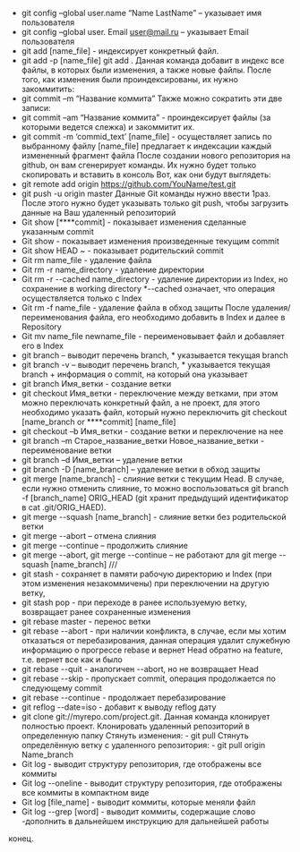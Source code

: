 - git config –global user.name “Name LastName” – указывает имя пользователя
- git config –global user. Email user@mail.ru – указывает Email пользователя
- git add [name_file] - индексирует конкретный файл.
- git add -p [name_file] git add .
Данная команда добавит в индекс все файлы, в которых были изменения, а также новые файлы.
После того, как изменения были проиндексированы, их нужно закоммитить:
- git commit –m “Название коммита”
Также можно сократить эти две записи:
- git commit –am “Название коммита” - проиндексирует файлы (за которыми ведется слежка) и закоммитит их.
- git commit -m ‘commid_text’ [name_file] - осуществляет запись по выбранному файлу [name_file] предлагает к индексации каждый измененный фрагмент файла
После создании нового репозитория на github, он вам сгенерирует команды. Их нужно будет только скопировать и вставить в консоль
Вот, как они будут выглядеть:
- git remote add origin https://github.com/YouName/test.git
- git push -u origin master
Данные Git команды нужно ввести 1раз. После этого нужно будет указывать только git push, чтобы загрузить данные на Ваш удаленный репозиторий
- Git show [****commit] - показывает изменения сделанные указанным commit
- Git show - показывает изменения произведенные текущим commit
- Git show HEAD ~ - показывает родительский commit
- Git rm name_file - удаление файла
- Git rm -r name_directory - удаление директории
- Git rm -r --cached name_directory - удаление директории из Index, но сохранение в working directory
*--cached означает, что операция осуществляется только с Index 
- Git rm -f name_file - удаление файла в обход защиты
После удаления/переименования файла, его необходимо добавить в Index и далее в Repository
- Git mv name_file newname_file - переименовывает файл и добавляет его в Index
- git branch – выводит перечень branch, * указывается текущая branch
- git branch -v – выводит перечень branch, * указывается текущая branch + информация о commit, на который она указывает
- git branch Имя_ветки - создание ветки
- git checkout Имя_ветки - переключение между ветками, при этом можно переключать конкретный файл, а не проект, для этого необходимо указать файл, который нужно переключить git checkout [name_branch or ****commit] [name_file]
- git checkout –b Имя_ветки - создание ветки и переключение на нее
- git branch –m Старое_название_ветки Новое_название_ветки - переименование ветки
- git branch –d Имя_ветки – удаление ветки
- git branch -D [name_branch] – удаление ветки в обход защиты
- git merge [name_branch] - cлияние ветки с текущим Head. В случае, если нужно отменить слияние, то можно воспользоваться git branch -f [branch_name] ORIG_HEAD (git хранит предыдущий идентификатор в cat .git/ORIG_HAED).
- git merge --squash [name_branch] - слияние ветки без родительской ветки
- git merge --abort – отмена слияния
- git merge --continue – продолжить слияние
- git merge --abort, git merge --continue – не работают для git merge --squash [name_branch] ///
- git stash - сохраняет в памяти рабочую директорию и Index (при этом изменения незакоммичены) при переключении на другую ветку, 
- git stash pop - при переходе в ранее используемую ветку, возвращает ранее сохраненные изменения 
- git rebase master - перенос ветки
- git rebase --abort - при наличии конфликта, в случае, если мы хотим отказаться от перебазирования, данная операция удалит служебную информацию о прогрессе rebase и вернет Head обратно на feature, т.е. вернет все как и было
- git rebase --quit - аналогичен --abort, но не возвращает Head
- git rebase --skip - пропускает commit, операция продолжается по следующему commit
- git rebase --continue - продолжает перебазирование
- git reflog --date=iso - добавит к выводу reflog дату
- git clone git://myrepo.com/project.git. Данная команда клонирует полностью проект. Клонировать удаленный репозиторий в определенную папку
Стянуть изменения: - git pull
Стянуть определённую ветку с удаленного репозитория: - git pull origin Name_branch
- Git log - выводит структуру репозитория, где отображены все коммиты
- Git log --oneline - выводит структуру репозитория, где отображены все коммиты в компактном виде
- Git log [file_name] - выводит коммиты, которые меняли файл
- Git log --grep [word] - выводит коммиты, содержащие слово
-дополнить в дальнейшем инструкцию для дальнейшей работы

конец.
